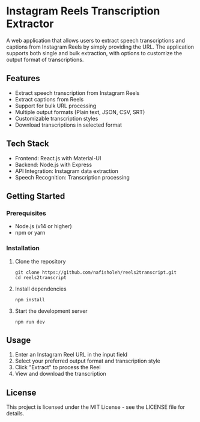 # Instagram Reels Transcription Extractor

A web application that allows users to extract speech transcriptions and captions from Instagram Reels by simply providing the URL. The application supports both single and bulk extraction, with options to customize the output format of transcriptions.

## Features

- Extract speech transcription from Instagram Reels
- Extract captions from Reels
- Support for bulk URL processing
- Multiple output formats (Plain text, JSON, CSV, SRT)
- Customizable transcription styles
- Download transcriptions in selected format

## Tech Stack

- Frontend: React.js with Material-UI
- Backend: Node.js with Express
- API Integration: Instagram data extraction
- Speech Recognition: Transcription processing

## Getting Started

### Prerequisites

- Node.js (v14 or higher)
- npm or yarn

### Installation

1. Clone the repository
   ```
   git clone https://github.com/nafisholeh/reels2transcript.git
   cd reels2transcript
   ```

2. Install dependencies
   ```
   npm install
   ```

3. Start the development server
   ```
   npm run dev
   ```

## Usage

1. Enter an Instagram Reel URL in the input field
2. Select your preferred output format and transcription style
3. Click "Extract" to process the Reel
4. View and download the transcription

## License

This project is licensed under the MIT License - see the LICENSE file for details.
